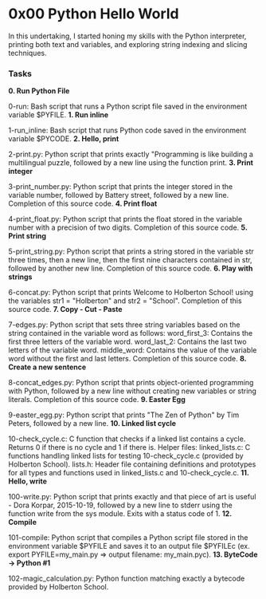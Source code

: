 <h1>0x00 Python Hello World</h1>


In this undertaking, I started honing my skills with the Python interpreter, printing both text and variables, and exploring string indexing and slicing techniques.

<h3>Tasks</h3>

<b>0. Run Python File</b>

0-run: Bash script that runs a Python script file saved in the environment variable $PYFILE.
<b>1. Run inline</b>

1-run_inline: Bash script that runs Python code saved in the environment variable $PYCODE.
<b>2. Hello, print</b>

2-print.py: Python script that prints exactly "Programming is like building a multilingual puzzle, followed by a new line using the function print.
<b>3. Print integer</b>

3-print_number.py: Python script that prints the integer stored in the variable number, followed by Battery street, followed by a new line.
Completion of this source code.
<b>4. Print float</b>

4-print_float.py: Python script that prints the float stored in the variable number with a precision of two digits.
Completion of this source code.
<b>5. Print string</b>

5-print_string.py: Python script that prints a string stored in the variable str three times, then a new line, then the first nine characters contained in str, followed by another new line.
Completion of this source code.
<b>6. Play with strings</b>

6-concat.py: Python script that prints Welcome to Holberton School! using the variables str1 = "Holberton" and str2 = "School".
Completion of this source code.
<b>7. Copy - Cut - Paste</b>

7-edges.py: Python script that sets three string variables based on the string contained in the variable word as follows:
word_first_3: Contains the first three letters of the variable word.
word_last_2: Contains the last two letters of the variable word.
middle_word: Contains the value of the variable word without the first and last letters.
Completion of this source code.
<b>8. Create a new sentence</b>

8-concat_edges.py: Python script that prints object-oriented programming with Python, followed by a new line without creating new variables or string literals.
Completion of this source code.
<b>9. Easter Egg</b>

9-easter_egg.py: Python script that prints "The Zen of Python" by Tim Peters, followed by a new line.
<b>10. Linked list cycle</b>

10-check_cycle.c: C function that checks if a linked list contains a cycle.
Returns 0 if there is no cycle and 1 if there is.
Helper files:
linked_lists.c: C functions handling linked lists for testing 10-check_cycle.c (provided by Holberton School).
lists.h: Header file containing definitions and prototypes for all types and functions used in linked_lists.c and 10-check_cycle.c.
<b>11. Hello, write</b>

100-write.py: Python script that prints exactly and that piece of art is useful - Dora Korpar, 2015-10-19, followed by a new line to stderr using the function write from the sys module.
Exits with a status code of 1.
<b>12. Compile</b>

101-compile: Python script that compiles a Python script file stored in the environment variable $PYFILE and saves it to an output file $PYFILEc (ex. export PYFILE=my_main.py => output filename: my_main.pyc).
<b>13. ByteCode -> Python #1</b>

102-magic_calculation.py: Python function matching exactly a bytecode provided by Holberton School.
